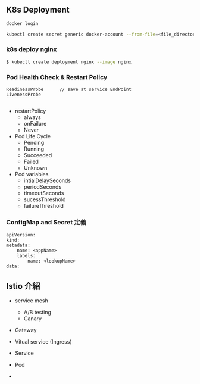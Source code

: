 ## K8s Deployment

```bash
docker login
```

```bash
kubectl create secret generic docker-account --from-file=<file_directory>
```

### k8s deploy nginx
```bash
$ kubectl create deployment nginx --image nginx
```

### Pod Health Check & Restart Policy

```
ReadinessProbe		// save at service EndPoint
LivenessProbe


```

* restartPolicy
  * always
  * onFailure
  * Never
* Pod Life Cycle
  * Pending
  * Running
  * Succeeded
  * Failed
  * Unknown
* Pod variables
  * intialDelaySeconds
  * periodSeconds
  * timeoutSeconds
  * sucessThreshold
  * failureThreshold

### ConfigMap and Secret 定義

```
apiVersion:
kind:
metadata:
	name: <appName>
	labels:
		name: <lookupName>
data:

```



## Istio 介紹

* service mesh
  * A/B testing
  * Canary



* Gateway
* Vitual service (Ingress)
* Service
* Pod
*